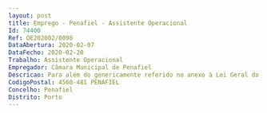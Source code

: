 ```yaml
--- 
layout: post
title: Emprego - Penafiel - Assistente Operacional
Id: 74400
Ref: OE202002/0098
DataAbertura: 2020-02-07
DataFecho: 2020-02-20
Trabalho: Assistente Operacional
Empregador: Câmara Municipal de Penafiel
Descricao: Para além do genericamente referido no anexo à Lei Geral do Trabalho em Funções Pública, Lei 35 2014, de 20 de junho, do mencionado no mapa de pessoal  e da estrutura orgânica dos serviços municipais, o Cantoneiro de Limpeza, procede à  Remoção de lixos e equiparados  Varredura e limpeza de ruas  Limpeza de sarjetas  Lavagem das vias públicas  Limpeza de chafarizes  Remoção de lixeiras  Extirpação de ervas  Executa outras tarefas de caráter prático relacionadas com a recolha e transporte de lixos.
CodigoPostal: 4560-481 PENAFIEL
Concelho: Penafiel
Distrito: Porto
--- 
```

